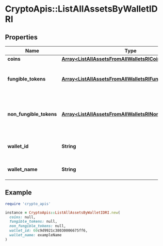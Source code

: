 # CryptoApis::ListAllAssetsByWalletIDRI

## Properties

| Name | Type | Description | Notes |
| ---- | ---- | ----------- | ----- |
| **coins** | [**Array&lt;ListAllAssetsFromAllWalletsRICoins&gt;**](ListAllAssetsFromAllWalletsRICoins.md) |  |  |
| **fungible_tokens** | [**Array&lt;ListAllAssetsFromAllWalletsRIFungibleTokens&gt;**](ListAllAssetsFromAllWalletsRIFungibleTokens.md) | Represents fungible tokens&#39;es detailed information |  |
| **non_fungible_tokens** | [**Array&lt;ListAllAssetsFromAllWalletsRINonFungibleTokens&gt;**](ListAllAssetsFromAllWalletsRINonFungibleTokens.md) | Represents non-fungible tokens&#39;es detailed information. |  |
| **wallet_id** | **String** | Defines the unique ID of the Wallet. |  |
| **wallet_name** | **String** | Represents the name of the wallet. |  |

## Example

```ruby
require 'crypto_apis'

instance = CryptoApis::ListAllAssetsByWalletIDRI.new(
  coins: null,
  fungible_tokens: null,
  non_fungible_tokens: null,
  wallet_id: 60c9d9921c38030006675ff6,
  wallet_name: exampleName
)
```

